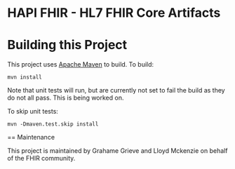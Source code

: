 HAPI FHIR - HL7 FHIR Core Artifacts
===================================

# Building this Project

This project uses [Apache Maven](http://maven.apache.org) to build. To build:

```
mvn install
```

Note that unit tests will run, but are currently not set to fail the build as they do not all pass. This is being worked on.

To skip unit tests:

```
mvn -Dmaven.test.skip install
```

== Maintenance

This project is maintained by Grahame Grieve and Lloyd Mckenzie on behalf of the FHIR community.